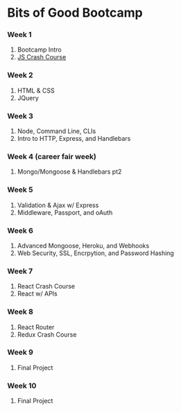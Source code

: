 # Bits of Good Bootcamp

### Week 1
1. Bootcamp Intro
2. [JS Crash Course](https://github.com/GTBitsOfGood/bootcamp/tree/master/1_javascript)
### Week 2
1. HTML & CSS
2. JQuery
### Week 3
1. Node, Command Line, CLIs
2. Intro to HTTP, Express, and Handlebars
### Week 4 (career fair week)
1. Mongo/Mongoose & Handlebars pt2
### Week 5
1. Validation & Ajax w/ Express
2. Middleware, Passport, and oAuth
### Week 6
1. Advanced Mongoose, Heroku, and Webhooks
2. Web Security, SSL, Encrpytion, and Password Hashing
### Week 7
1. React Crash Course
2. React w/ APIs
### Week 8
1. React Router
2. Redux Crash Course

### Week 9
1. Final Project

### Week 10
1. Final Project





